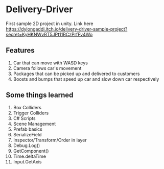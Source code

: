 # Delivery-Driver
First sample 2D project in unity. Link here https://dylongaddi.itch.io/delivery-driver-sample-project?secret=KyHKNWvRT5JPt11RCzPrfFv4Wo
## Features
1. Car that can move with WASD keys
2. Camera follows car's movement
3. Packages that can be picked up and delivered to customers
4. Boosts and bumps that speed up car and slow down car respectively
## Some things learned
1. Box Colliders
2. Trigger Colliders
3. C# Scripts
4. Scene Management
5. Prefab basics
6. SerializeField
7. Inspector/Transform/Order in layer
8. Debug.Log()
9. GetComponent()
10. Time.deltaTime
11. Input.GetAxis
